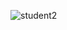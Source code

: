 
![student2](https://user-images.githubusercontent.com/39101501/145723363-44722b1a-a4e0-4cc6-8ca6-e99293b0c6a9.PNG)
